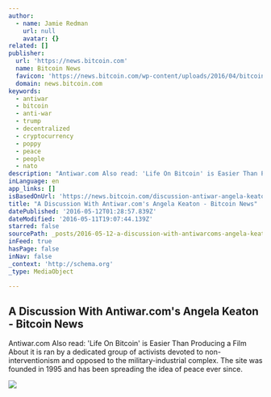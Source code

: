 ```yaml
---
author:
  - name: Jamie Redman
    url: null
    avatar: {}
related: []
publisher:
  url: 'https://news.bitcoin.com'
  name: Bitcoin News
  favicon: 'https://news.bitcoin.com/wp-content/uploads/2016/04/bitcoin_fav.png'
  domain: news.bitcoin.com
keywords:
  - antiwar
  - bitcoin
  - anti-war
  - trump
  - decentralized
  - cryptocurrency
  - poppy
  - peace
  - people
  - nato
description: "Antiwar.com Also read: 'Life On Bitcoin' is Easier Than Producing a Film About it is ran by a dedicated group of activists devoted to non-interventionism and opposed to the military-industrial complex. The site was founded in 1995 and has been spreading the idea of peace ever since."
inLanguage: en
app_links: []
isBasedOnUrl: 'https://news.bitcoin.com/discussion-antiwar-angela-keaton/'
title: "A Discussion With Antiwar.com's Angela Keaton - Bitcoin News"
datePublished: '2016-05-12T01:28:57.839Z'
dateModified: '2016-05-11T19:07:44.139Z'
starred: false
sourcePath: _posts/2016-05-12-a-discussion-with-antiwarcoms-angela-keaton-bitcoin-news.md
inFeed: true
hasPage: false
inNav: false
_context: 'http://schema.org'
_type: MediaObject

---
```

<article style=""><h1>A Discussion With Antiwar.com's Angela Keaton - Bitcoin News</h1><p>Antiwar.com Also read: 'Life On Bitcoin' is Easier Than Producing a Film About it is ran by a dedicated group of activists devoted to non-interventionism and opposed to the military-industrial complex. The site was founded in 1995 and has been spreading the idea of peace ever since.</p><img src="https://news.bitcoin.com/wp-content/uploads/2016/05/IAATNWcover-1024x535.png" /></article>